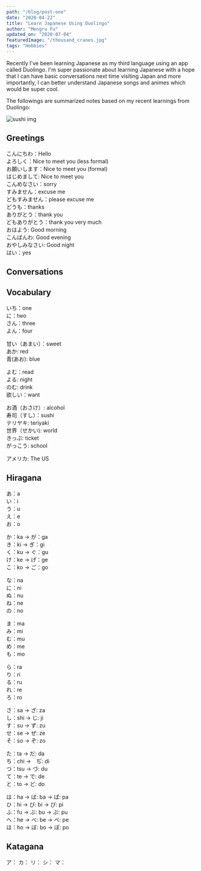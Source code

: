 ```yaml
---
path: "/blog/post-one"
date: "2020-04-22"
title: "Learn Japanese Using Duolingo" 
author: "Mengru Fu"
updated_on: "2020-07-04"
featuredImage: "/thousand_cranes.jpg"
tags: "Hobbies"
---
```


Recently I've been learning Japanese as my third language using an app called Duolingo. I'm super passionate about learning Japanese with a hope that I can have basic conversations next time visiting Japan and more importantly, I can better understand Japanese songs and animes which would be super cool.

The followings are summarized notes based on my recent learnings from Duolingo: 

![sushi img](/peppapig.jpg)

## Greetings 
こんにちわ：Hello <br/>
よろしく：Nice to meet you (less formal) <br/>
お願いします：Nice to meet you (formal) <br/>
はじめまして: Nice to meet you <br/>
こんめなさい：sorry <br/>
すみません：excuse me <br/>
どもすみません：please excuse me <br/>
どうも：thanks <br/>
ありがとう：thank you <br/>
どもありがとう：thank you very much <br/>
おはよう: Good morning <br/>
こんばんわ: Good evening  <br/>
おやしみなさい: Good night  <br/>
はい：yes <br/> 

## Conversations 


## Vocabulary
いち：one <br/>
に：two <br/>
さん：three <br/> 
よん：four <br/>


甘い（あまい）：sweet <br/> 
あか: red <br/> 
青(あお): blue <br/>


よむ：read <br/>
よる: night <br/> 
のむ: drink <br/> 
欲しい：want <br/>


お酒（おさけ）: alcohol <br/>
寿司（すし）：sushi <br/> 
テリヤキ: teriyaki <br/>
世界（せかい): world <br/>
きっぷ: ticket <br/>
がっこう: school <br/>

アメリカ: The US


## Hiragana
あ：a <br/>
い：i <br/>
う：u <br/>
え：e <br/>
お：o <br/>

か：ka -> が：ga <br/>
き：ki -> ぎ：gi <br/>
く：ku -> ぐ：gu <br/>
け：ke -> げ：ge <br/>
こ：ko -> ご：go <br/>

な：na <br/>
に：ni <br/>
ぬ：nu <br/>
ね：ne <br/>
の：no <br/>

ま：ma <br/>
み：mi <br/>
む：mu <br/>
め：me <br/>
も：mo <br/>

ら：ra <br/>
り：ri <br/>
る：ru <br/>
れ：re <br/>
ろ：ro <br/>

さ：sa -> ざ: za <br/>
し：shi -> じ: ji <br/>
す：su -> ず: zu <br/>
せ：se -> ぜ: ze <br/>
そ：so -> ぞ: zo <br/>

た：ta -> だ: da <br/>
ち：chi ->　ぢ: di <br/>
つ：tsu -> づ: du <br/>
て：te -> で: de <br/>
と：to -> ど: do <br/>

は：ha -> ば: ba -> ぱ: pa <br/>
ひ：hi -> び: bi -> ぴ: pi <br/>
ふ：fu -> ぶ: bu -> ぷ: pu <br/>
へ：he -> べ: be -> ぺ: pe <br/>
ほ：ho -> ぼ: bo -> ぽ: po <br/>

## Katagana 
ア：
カ：
リ：
シ：
マ：










